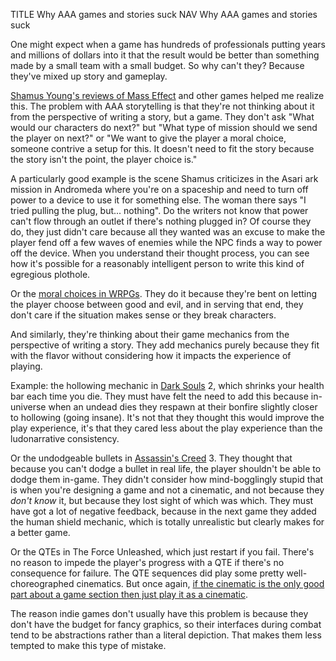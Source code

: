 TITLE Why AAA games and stories suck
NAV Why AAA games and stories suck

One might expect when a game has hundreds of professionals putting years and millions of dollars into it that the result would be better than something made by a small team with a small budget. So why can't they? Because they've mixed up story and gameplay.

[Shamus Young's reviews of Mass Effect](https://www.shamusyoung.com/twentysidedtale/?p=27792) and other games helped me realize this. The problem with AAA storytelling is that they're not thinking about it from the perspective of writing a story, but a game. They don't ask "What would our characters do next?" but "What type of mission should we send the player on next?" or "We want to give the player a moral choice, someone contrive a setup for this. It doesn't need to fit the story because the story isn't the point, the player choice is."

A particularly good example is the scene Shamus criticizes in the Asari ark mission in Andromeda where you're on a spaceship and need to turn off power to a device to use it for something else. The woman there says "I tried pulling the plug, but... nothing". Do the writers not know that power can't flow through an outlet if there's nothing plugged in? Of course they do, they just didn't care because all they wanted was an excuse to make the player fend off a few waves of enemies while the NPC finds a way to power off the device. When you understand their thought process, you can see how it's possible for a reasonably intelligent person to write this kind of egregious plothole.

Or the [moral choices in WRPGs](/fiction/video_game_moral_choices). They do it because they're bent on letting the player choose between good and evil, and in serving that end, they don't care if the situation makes sense or they break characters.

And similarly, they're thinking about their game mechanics from the perspective of writing a story. They add mechanics purely because they fit with the flavor without considering how it impacts the experience of playing.

Example: the hollowing mechanic in [Dark Souls](/reviews/dark_souls) 2, which shrinks your health bar each time you die. They must have felt the need to add this because in-universe when an undead dies they respawn at their bonfire slightly closer to hollowing (going insane). It's not that they thought this would improve the play experience, it's that they cared less about the play experience than the ludonarrative consistency.

Or the undodgeable bullets in [Assassin's Creed](/reviews/assassins_creed) 3. They thought that because you can't dodge a bullet in real life, the player shouldn't be able to dodge them in-game. They didn't consider how mind-bogglingly stupid that is when you're designing a game and not a cinematic, and not because they *don't know* it, but because they lost sight of which was which. They must have got a lot of negative feedback, because in the next game they added the human shield mechanic, which is totally unrealistic but clearly makes for a better game.

Or the QTEs in The Force Unleashed, which just restart if you fail. There's no reason to impede the player's progress with a QTE if there's no consequence for failure. The QTE sequences did play some pretty well-choreographed cinematics. But once again, [if the cinematic is the only good part about a game section then just play it as a cinematic](ff13_interactive).

The reason indie games don't usually have this problem is because they don't have the budget for fancy graphics, so their interfaces during combat tend to be abstractions rather than a literal depiction. That makes them less tempted to make this type of mistake.
